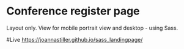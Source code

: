 # Conference register page 
Layout only. 
View for mobile portrait view and desktop - using Sass.

#Live
https://joannastiller.github.io/sass_landingpage/
